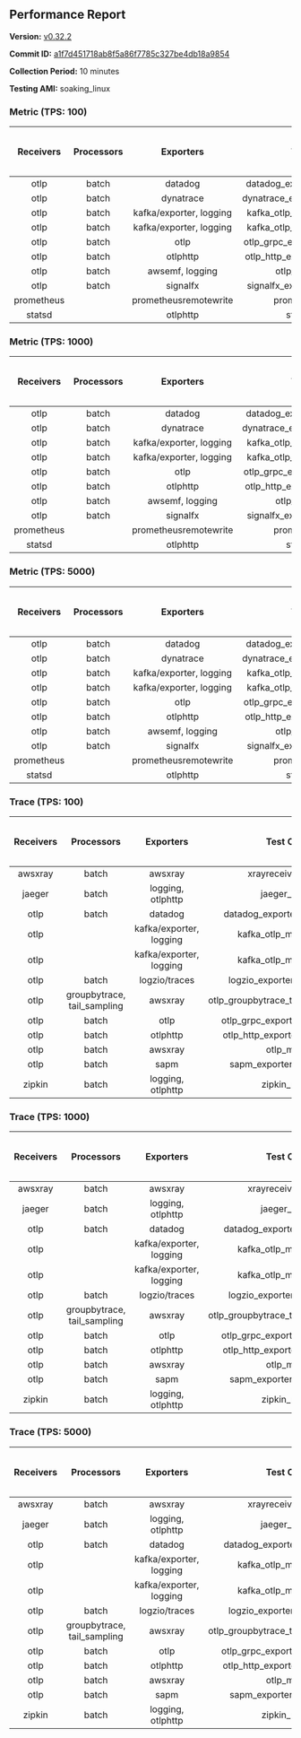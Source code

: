 ## Performance Report

**Version:** [v0.32.2](https://github.com/aws-observability/aws-otel-collector/releases/tag/v0.32.2)

**Commit ID:** [a1f7d451718ab8f5a86f7785c327be4db18a9854](https://github.com/aws-observability/aws-otel-collector/commit/a1f7d451718ab8f5a86f7785c327be4db18a9854)

**Collection Period:** 10 minutes

**Testing AMI:** soaking_linux


### Metric (TPS: 100)
| Receivers | Processors | Exporters | Test Case | Data Type | Instance Type | Avg CPU Usage (Percent) | Avg Memory Usage (Megabytes) | Max CPU Usage (Percent) | Max Memory Usage (Megabytes) |
|:---------:|:----------:|:---------:|:---------:|:---------:|:-------------:|:-----------------------:|:----------------------------:|:-----------------------:|:----------------------------:|
| otlp | batch | datadog | datadog_exporter_metric_mock | otlp | m5.2xlarge | 0.06 | 78.87 | 0.20 | 79.06 |
| otlp | batch | dynatrace | dynatrace_exporter_metric_mock | otlp | m5.2xlarge | 0.04 | 75.33 | 0.10 | 76.16 |
| otlp | batch | kafka/exporter, logging | kafka_otlp_metric_mock_2_8_1 | otlp | m5.2xlarge | 0.07 | 80.95 | 0.20 | 81.52 |
| otlp | batch | kafka/exporter, logging | kafka_otlp_metric_mock_3_2_0 | otlp | m5.2xlarge | 0.16 | 80.96 | 0.30 | 81.64 |
| otlp | batch | otlp | otlp_grpc_exporter_metric_mock | otlp | m5.2xlarge | 0.04 | 76.19 | 0.10 | 77.08 |
| otlp | batch | otlphttp | otlp_http_exporter_metric_mock | otlp | m5.2xlarge | 0.04 | 74.45 | 0.10 | 75.20 |
| otlp | batch | awsemf, logging | otlp_metric_mock | otlp | m5.2xlarge | 0.05 | 76.06 | 0.20 | 76.45 |
| otlp | batch | signalfx | signalfx_exporter_metric_mock | otlp | m5.2xlarge | 0.04 | 74.25 | 0.20 | 74.58 |
| prometheus |  | prometheusremotewrite | prometheus_mock | prometheus | m5.2xlarge | 0.09 | 91.23 | 0.20 | 92.36 |
| statsd |  | otlphttp | statsd_mock | statsd | m5.2xlarge | 0.01 | 74.61 | 0.10 | 75.51 |

### Metric (TPS: 1000)
| Receivers | Processors | Exporters | Test Case | Data Type | Instance Type | Avg CPU Usage (Percent) | Avg Memory Usage (Megabytes) | Max CPU Usage (Percent) | Max Memory Usage (Megabytes) |
|:---------:|:----------:|:---------:|:---------:|:---------:|:-------------:|:-----------------------:|:----------------------------:|:-----------------------:|:----------------------------:|
| otlp | batch | datadog | datadog_exporter_metric_mock | otlp | m5.2xlarge | 0.06 | 77.19 | 0.20 | 77.59 |
| otlp | batch | dynatrace | dynatrace_exporter_metric_mock | otlp | m5.2xlarge | 0.03 | 73.25 | 0.10 | 74.12 |
| otlp | batch | kafka/exporter, logging | kafka_otlp_metric_mock_2_8_1 | otlp | m5.2xlarge | 0.19 | 80.57 | 0.40 | 82.06 |
| otlp | batch | kafka/exporter, logging | kafka_otlp_metric_mock_3_2_0 | otlp | m5.2xlarge | 0.05 | 80.32 | 0.20 | 80.97 |
| otlp | batch | otlp | otlp_grpc_exporter_metric_mock | otlp | m5.2xlarge | 0.04 | 74.98 | 0.20 | 75.28 |
| otlp | batch | otlphttp | otlp_http_exporter_metric_mock | otlp | m5.2xlarge | 0.04 | 75.59 | 0.20 | 75.94 |
| otlp | batch | awsemf, logging | otlp_metric_mock | otlp | m5.2xlarge | 0.03 | 73.80 | 0.20 | 74.37 |
| otlp | batch | signalfx | signalfx_exporter_metric_mock | otlp | m5.2xlarge | 0.04 | 75.12 | 0.20 | 75.50 |
| prometheus |  | prometheusremotewrite | prometheus_mock | prometheus | m5.2xlarge | 0.94 | 116.67 | 1.70 | 125.89 |
| statsd |  | otlphttp | statsd_mock | statsd | m5.2xlarge | 0.01 | 74.74 | 0.20 | 74.86 |

### Metric (TPS: 5000)
| Receivers | Processors | Exporters | Test Case | Data Type | Instance Type | Avg CPU Usage (Percent) | Avg Memory Usage (Megabytes) | Max CPU Usage (Percent) | Max Memory Usage (Megabytes) |
|:---------:|:----------:|:---------:|:---------:|:---------:|:-------------:|:-----------------------:|:----------------------------:|:-----------------------:|:----------------------------:|
| otlp | batch | datadog | datadog_exporter_metric_mock | otlp | m5.2xlarge | 0.05 | 75.32 | 0.20 | 75.51 |
| otlp | batch | dynatrace | dynatrace_exporter_metric_mock | otlp | m5.2xlarge | 0.04 | 75.16 | 0.20 | 75.90 |
| otlp | batch | kafka/exporter, logging | kafka_otlp_metric_mock_2_8_1 | otlp | m5.2xlarge | 0.05 | 78.28 | 0.20 | 79.53 |
| otlp | batch | kafka/exporter, logging | kafka_otlp_metric_mock_3_2_0 | otlp | m5.2xlarge | 0.05 | 79.40 | 0.20 | 80.72 |
| otlp | batch | otlp | otlp_grpc_exporter_metric_mock | otlp | m5.2xlarge | 0.04 | 76.10 | 0.10 | 76.18 |
| otlp | batch | otlphttp | otlp_http_exporter_metric_mock | otlp | m5.2xlarge | 0.04 | 75.26 | 0.10 | 75.63 |
| otlp | batch | awsemf, logging | otlp_metric_mock | otlp | m5.2xlarge | 0.03 | 74.63 | 0.10 | 75.13 |
| otlp | batch | signalfx | signalfx_exporter_metric_mock | otlp | m5.2xlarge | 0.04 | 75.92 | 0.10 | 76.38 |
| prometheus |  | prometheusremotewrite | prometheus_mock | prometheus | m5.2xlarge | 5.53 | 244.83 | 8.90 | 268.45 |
| statsd |  | otlphttp | statsd_mock | statsd | m5.2xlarge | 0.01 | 73.11 | 0.20 | 73.44 |

### Trace (TPS: 100)
| Receivers | Processors | Exporters | Test Case | Data Type | Instance Type | Avg CPU Usage (Percent) | Avg Memory Usage (Megabytes) | Max CPU Usage (Percent) | Max Memory Usage (Megabytes) |
|:---------:|:----------:|:---------:|:---------:|:---------:|:-------------:|:-----------------------:|:----------------------------:|:-----------------------:|:----------------------------:|
| awsxray | batch | awsxray | xrayreceiver_mock | xray | m5.2xlarge | 3.88 | 90.83 | 4.40 | 91.71 |
| jaeger | batch | logging, otlphttp | jaeger_mock | jaeger | m5.2xlarge | 3.06 | 98.91 | 15.40 | 102.54 |
| otlp | batch | datadog | datadog_exporter_trace_mock | otlp | m5.2xlarge | 4.56 | 94.79 | 4.80 | 96.31 |
| otlp |  | kafka/exporter, logging | kafka_otlp_mock_2_8_1 | otlp | m5.2xlarge | 6.52 | 96.48 | 7.50 | 97.28 |
| otlp |  | kafka/exporter, logging | kafka_otlp_mock_3_2_0 | otlp | m5.2xlarge | 5.63 | 96.13 | 6.10 | 96.46 |
| otlp | batch | logzio/traces | logzio_exporter_trace_mock | otlp | m5.2xlarge | 3.29 | 98.05 | 3.60 | 100.04 |
| otlp | groupbytrace, tail_sampling | awsxray | otlp_groupbytrace_tailsampling_mock | otlp | m5.2xlarge | 5.32 | 110.94 | 6.60 | 127.99 |
| otlp | batch | otlp | otlp_grpc_exporter_trace_mock | otlp | m5.2xlarge | 3.51 | 124.89 | 4.20 | 130.63 |
| otlp | batch | otlphttp | otlp_http_exporter_trace_mock | otlp | m5.2xlarge | 3.83 | 97.83 | 4.70 | 99.75 |
| otlp | batch | awsxray | otlp_mock | otlp | m5.2xlarge | 3.71 | 90.62 | 4.30 | 91.72 |
| otlp | batch | sapm | sapm_exporter_trace_mock | otlp | m5.2xlarge | 3.89 | 102.67 | 4.40 | 103.26 |
| zipkin | batch | logging, otlphttp | zipkin_mock | zipkin | m5.2xlarge | 4.54 | 98.23 | 17.10 | 102.19 |

### Trace (TPS: 1000)
| Receivers | Processors | Exporters | Test Case | Data Type | Instance Type | Avg CPU Usage (Percent) | Avg Memory Usage (Megabytes) | Max CPU Usage (Percent) | Max Memory Usage (Megabytes) |
|:---------:|:----------:|:---------:|:---------:|:---------:|:-------------:|:-----------------------:|:----------------------------:|:-----------------------:|:----------------------------:|
| awsxray | batch | awsxray | xrayreceiver_mock | xray | m5.2xlarge | 19.27 | 93.52 | 19.80 | 95.44 |
| jaeger | batch | logging, otlphttp | jaeger_mock | jaeger | m5.2xlarge | 26.93 | 163.93 | 47.30 | 186.49 |
| otlp | batch | datadog | datadog_exporter_trace_mock | otlp | m5.2xlarge | 30.28 | 104.12 | 30.80 | 111.35 |
| otlp |  | kafka/exporter, logging | kafka_otlp_mock_2_8_1 | otlp | m5.2xlarge | 76.18 | 146.82 | 88.30 | 190.87 |
| otlp |  | kafka/exporter, logging | kafka_otlp_mock_3_2_0 | otlp | m5.2xlarge | 77.54 | 147.90 | 90.10 | 232.92 |
| otlp | batch | logzio/traces | logzio_exporter_trace_mock | otlp | m5.2xlarge | 29.35 | 94.86 | 35.20 | 96.92 |
| otlp | groupbytrace, tail_sampling | awsxray | otlp_groupbytrace_tailsampling_mock | otlp | m5.2xlarge | 48.25 | 146.27 | 49.80 | 149.87 |
| otlp | batch | otlp | otlp_grpc_exporter_trace_mock | otlp | m5.2xlarge | 27.58 | 468.68 | 30.40 | 520.61 |
| otlp | batch | otlphttp | otlp_http_exporter_trace_mock | otlp | m5.2xlarge | 25.86 | 94.76 | 26.40 | 96.48 |
| otlp | batch | awsxray | otlp_mock | otlp | m5.2xlarge | 29.76 | 92.62 | 31.00 | 94.58 |
| otlp | batch | sapm | sapm_exporter_trace_mock | otlp | m5.2xlarge | 25.05 | 105.45 | 25.90 | 105.98 |
| zipkin | batch | logging, otlphttp | zipkin_mock | zipkin | m5.2xlarge | 34.46 | 275.22 | 50.50 | 388.83 |

### Trace (TPS: 5000)
| Receivers | Processors | Exporters | Test Case | Data Type | Instance Type | Avg CPU Usage (Percent) | Avg Memory Usage (Megabytes) | Max CPU Usage (Percent) | Max Memory Usage (Megabytes) |
|:---------:|:----------:|:---------:|:---------:|:---------:|:-------------:|:-----------------------:|:----------------------------:|:-----------------------:|:----------------------------:|
| awsxray | batch | awsxray | xrayreceiver_mock | xray | m5.2xlarge | 28.21 | 105.53 | 29.50 | 112.09 |
| jaeger | batch | logging, otlphttp | jaeger_mock | jaeger | m5.2xlarge | 26.06 | 190.84 | 44.30 | 223.19 |
| otlp | batch | datadog | datadog_exporter_trace_mock | otlp | m5.2xlarge | 115.18 | 108.71 | 124.00 | 119.00 |
| otlp |  | kafka/exporter, logging | kafka_otlp_mock_2_8_1 | otlp | m5.2xlarge | 155.04 | 11782.84 | 342.07 | 19734.41 |
| otlp |  | kafka/exporter, logging | kafka_otlp_mock_3_2_0 | otlp | m5.2xlarge | 167.54 | 12585.78 | 409.89 | 22914.36 |
| otlp | batch | logzio/traces | logzio_exporter_trace_mock | otlp | m5.2xlarge | 106.42 | 95.46 | 109.80 | 97.67 |
| otlp | groupbytrace, tail_sampling | awsxray | otlp_groupbytrace_tailsampling_mock | otlp | m5.2xlarge | 187.86 | 193.41 | 194.20 | 197.43 |
| otlp | batch | otlp | otlp_grpc_exporter_trace_mock | otlp | m5.2xlarge | 104.52 | 1986.38 | 118.20 | 2228.36 |
| otlp | batch | otlphttp | otlp_http_exporter_trace_mock | otlp | m5.2xlarge | 90.31 | 94.44 | 95.30 | 96.44 |
| otlp | batch | awsxray | otlp_mock | otlp | m5.2xlarge | 113.75 | 15910.30 | 284.01 | 25571.06 |
| otlp | batch | sapm | sapm_exporter_trace_mock | otlp | m5.2xlarge | 88.37 | 107.49 | 95.61 | 108.82 |
| zipkin | batch | logging, otlphttp | zipkin_mock | zipkin | m5.2xlarge | 34.20 | 379.84 | 51.80 | 445.20 |
